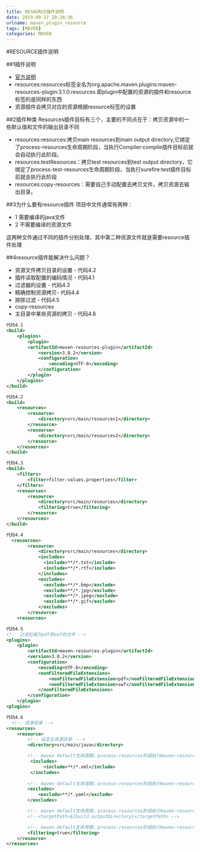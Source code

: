 ```yaml
---
title: RESOURCE插件说明
date: 2019-09-17 20:28:36
urlname: maven_plugin_resource
tags: [MAVEN]
categories: MAVEN
---
```


#RESOURCE插件说明

 
##1插件说明
 - [官方说明](http://maven.apache.org/plugins/maven-resources-plugin/resources-mojo.html)
 - resources:resources标签全名为org.apache.maven.plugins:maven-resources-plugin:3.1.0:resources
 即plugin中配置的资源的插件和resource标签的是同样的东西
 - 资源插件会拷贝对应的资源根据resource标签的设置
 
##2插件种类
Resources插件目标有三个，主要的不同点在于：拷贝资源中的一些默认值和文件的输出目录不同 

- resources:resources:拷贝main resources到main output directory,它绑定了process-resources生命周期阶段，当执行Compiler:compile插件目标前就会自动执行此阶段。
- resources:testResources：拷贝test resources到test output directory，它绑定了process-test-resources生命周期阶段，当执行surefire:test插件目标前就会执行此阶段
- resources:copy-resources：需要自己手动配置去拷贝文件，拷贝资源去输出目录。

##3为什么要有resource插件
项目中文件通常有两种：
- 1 需要编译的java文件 
- 2 不需要编译的资源文件 

这两种文件通过不同的插件分别处理，其中第二种资源文件就是需要resource插件处理



##4resource插件能解决什么问题？

- 资源文件拷贝目录的设置 - 代码4.2
- 插件读取配置的编码情况 - 代码4.1
- 过滤器的设置 - 代码4.3
- 精确控制资源拷贝- 代码4.4
- 排除过滤 - 代码4.5
- copy-resources
- 主目录中某些资源的拷贝 - 代码4.6

```xml
代码4.1
<build>
	<plugins>
		<plugin>
		<artifactId>maven-resources-plugin</artifactId>
			<version>3.0.2</version>
			<configuration>
				<encoding>UTF-8</encoding>
			</configuration>
		</plugin>
	</plugins>
</build>
```

```xml
代码4.2
<build>
	<resources>
		<resource>
			<directory>src/main/resources1</directory>
		</resource>
		<resource>
			<directory>src/main/resources2</directory>
		</resource>
	</resources>
</build>
```
```xml
代码4.3
<build>
	<filters>
		<filter>filter-values.properties</filter>
	</filters>
	<resources>
		<resource>
			<directory>src/main/resources</directory>
			<filtering>true</filtering>
		</resource>
	</resources>
</build>

```

```xml
代码4.4
  <resources>
        <resource>
            <directory>src/main/resources</directory>
            <includes>
              <include>**/*.txt</include>
              <include>**/*.rtf</include>
            </includes>
            <excludes>
              <exclude>**/*.bmp</exclude>
              <exclude>**/*.jpg</exclude>
              <exclude>**/*.jpeg</exclude>
              <exclude>**/*.gif</exclude>
            </excludes>
        </resource>
    <resources>
```

```xml
代码4.5
<!-- 过滤后缀为pdf和swf的文件 -->
<plugins>
	<plugin>
		<artifactId>maven-resources-plugin</artifactId>
		<version>3.0.2</version>
		<configuration>
			<encoding>UTF-8</encoding>
			<nonFilteredFileExtensions>
				<nonFilteredFileExtension>pdf</nonFilteredFileExtension>
				<nonFilteredFileExtension>swf</nonFilteredFileExtension>
			</nonFilteredFileExtensions>
		</configuration>
	</plugin>
<plugins>
```

```xml
代码4.6
  <!-- 资源目录 -->    
<resources>    
    <resource>    
        <!-- 设定主资源目录  -->    
        <directory>src/main/java</directory>    

        <!-- maven default生命周期，process-resources阶段执行maven-resources-plugin插件的resources目标处理主资源目下的资源文件时，只处理如下配置中包含的资源类型 -->     
		 <includes>
			  <include>**/*.xml</include>
		 </includes>  
             
        <!-- maven default生命周期，process-resources阶段执行maven-resources-plugin插件的resources目标处理主资源目下的资源文件时，不处理如下配置中包含的资源类型（剔除下如下配置中包含的资源类型）-->      
		<excludes>  
			<exclude>**/*.yaml</exclude>  
		</excludes>  

        <!-- maven default生命周期，process-resources阶段执行maven-resources-plugin插件的resources目标处理主资源目下的资源文件时，指定处理后的资源文件输出目录，默认是${build.outputDirectory}指定的目录-->      
        <!--<targetPath>${build.outputDirectory}</targetPath> -->      

        <!-- maven default生命周期，process-resources阶段执行maven-resources-plugin插件的resources目标处理主资源目下的资源文件时，是否对主资源目录开启资源过滤 -->    
        <filtering>true</filtering>     
    </resource>  			
</resources> 


```
